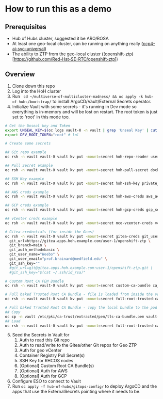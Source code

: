 # How to run this as a demo

## Prerequisites

- Hub of Hubs cluster, suggested it be ARO/ROSA
- At least one geo-local cluster, can be running on anything really ([ocp4-ai-svc-universal](https://github.com/kenmoini/ocp4-ai-svc-universal))
- The ability to ZTP from the geo-local cluster ((openshift-ztp)[https://github.com/Red-Hat-SE-RTO/openshift-ztp])

## Overview

1. Clone down this repo
2. Log into the HoH cluster
3. Run ` cd ~/multiverse-of-multicluster-madness/ && oc apply -k hub-of-hubs/bootstrap/` to install ArgoCD/Vault/External Secrets operator.
4. Initialize Vault with some secrets - it's running in Dev mode so everything is in-memory and will be lost on restart.  The root token is just set to 'root' in this mode too.

```bash
# Get the Unseal key and Token
export UNSEAL_KEY=$(oc logs vault-0 -n vault | grep 'Unseal Key' | cut -d ' ' -f 3)
export DEV_ROOT_TOKEN="root" # lol

# Create some secrets

## Git repo example
oc rsh -n vault vault-0 vault kv put -mount=secret hoh-repo-reader username=gitlab-ci-token password=REDACTED

## Pull Secret example
oc rsh -n vault vault-0 vault kv put -mount=secret hoh-pull-secret dockerconfigjson=$(cat ~/.docker/config.json | jq -rMc)

## SSH Key example
oc rsh -n vault vault-0 vault kv put -mount=secret hoh-ssh-key private_key="$(cat ~/.ssh/id_rsa)" public_key="$(cat ~/.ssh/id_rsa.pub)"

## AWS creds example
oc rsh -n vault vault-0 vault kv put -mount=secret hoh-aws-creds aws_access_key_id=REDACTED aws_secret_access_key=REDACTED

## GCP creds example
oc rsh -n vault vault-0 vault kv put -mount=secret hoh-gcp-creds gcp_service_account="$(cat ~/.gcp/creds.json)"

## vCenter creds example
oc rsh -n vault vault-0 vault kv put -mount=secret mco-vcenter-creds vcenter_username=REDACTED vcenter_password=REDACTED vcenter_fqdn=vcenter.example.com vcenter_validate_ssl=false

# Gitea credentials (for inside the Geos)
oc rsh -n vault vault-0 vault kv put -mount=secret gitea-creds git_username=user-1 git_password=openshift \
  git_url=https://gitea.apps.hoh.example.com/user-1/openshift-ztp \
  git_branch=main \
  git_auth_method=basic \
  git_user_name="Weebo" \
  git_user_email="prof.brainard@medfield.edu" \
  git_ssh_key=""
  #git_url=git@gitea.apps.hoh.example.com:user-1/openshift-ztp.git \
  #git_ssh_key="$(cat ~/.ssh/id_rsa)"

# Custom Root CA PEM Bundle
oc rsh -n vault vault-0 vault kv put -mount=secret custom-ca-bundle ca_bundle="$(cat /etc/pki/ca-trust/source/anchors/*.pem)"

# Full baked Trusted Root CA Bundle - file is loaded from inside the vault-0 pod
oc rsh -n vault vault-0 vault kv put -mount=secret full-root-trusted-ca-bundle ca_bundle=@/etc/ssl/certs/ca-certificates.crt

# Full baked Trusted Root CA Bundle - copy the local bundle to the pod then use it instead
## Copy
oc cp -n vault /etc/pki/ca-trust/extracted/pem/tls-ca-bundle.pem vault-0:/tmp/ca-bundle.pem
## Load
oc rsh -n vault vault-0 vault kv put -mount=secret full-root-trusted-ca-bundle ca_bundle=@/tmp/ca-bundle.pem
```

5. Seed the Secrets in Vault for
   1. Auth to read this Git repo
   2. Auth to read/write to the Gitea/other Git repos for Geo ZTP
   3. Auth for geo vCenter
   4. Container Registry Pull Secret(s)
   5. SSH Key for RHCOS nodes
   6. [Optional] Custom Root CA Bundle(s)
   7. [Optional] Auth for AWS
   8. [Optional] Auth for GCP
6. Configure ESO to connect to Vault
7. Run `oc apply -f hub-of-hubs/gitops-config/` to deploy ArgoCD and the apps that use the ExternalSecrets pointing where it needs to be.
